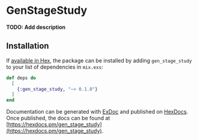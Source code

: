 # GenStageStudy

**TODO: Add description**

## Installation

If [available in Hex](https://hex.pm/docs/publish), the package can be installed
by adding `gen_stage_study` to your list of dependencies in `mix.exs`:

```elixir
def deps do
  [
    {:gen_stage_study, "~> 0.1.0"}
  ]
end
```

Documentation can be generated with [ExDoc](https://github.com/elixir-lang/ex_doc)
and published on [HexDocs](https://hexdocs.pm). Once published, the docs can
be found at [https://hexdocs.pm/gen_stage_study](https://hexdocs.pm/gen_stage_study).

